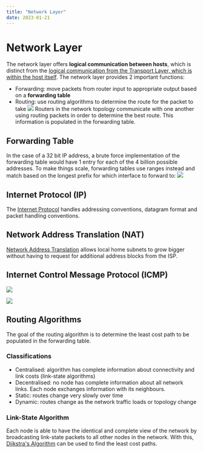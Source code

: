 ```yaml
---
title: "Network Layer"
date: 2023-01-21
---
```

# Network Layer
The network layer offers **logical communication between hosts**, which is distinct from the [logical communication from the Transport Layer, which is within the host itself](Notes/Transport%20Layer.md). The network layer provides 2 important functions:
- Forwarding: move packets from router input to appropriate output based on a **forwarding table**
- Routing: use routing algorithms to determine the route for the packet to take 
![](https://i.imgur.com/lzfb7Cm.png)
Routers in the network topology communicate with one another using routing packets in order to determine the best route. This information is populated in the forwarding table.
## Forwarding Table
In the case of a 32 bit IP address, a brute force implementation of the forwarding table would have 1 entry for each of the 4 billion possible addresses. To make things scale, forwarding tables use ranges instead and match based on the longest prefix for which interface to forward to:
![](https://i.imgur.com/r0DQ9qq.png)
## Internet Protocol (IP)
The [Internet Protocol](Notes/Internet%20Protocol.md) handles addressing conventions, datagram format and packet handling conventions.
## Network Address Translation (NAT)
[Network Address Translation](Notes/Network%20Address%20Translation.md) allows local home subnets to grow bigger without having to request for additional address blocks from the ISP.
## Internet Control Message Protocol (ICMP)
![](https://i.imgur.com/LNEfMNs.png)

![](https://i.imgur.com/CBk42YD.png)
## Routing Algorithms
The goal of the routing algorithm is to determine the least cost path to be populated in  the forwarding table.
### Classifications
- Centralised: algorithm has complete information about connectivity and link costs (link-state algorithms)
- Decentralised: no node has complete information about all network links. Each node exchanges information with its neighbours.
- Static: routes change very slowly over time
- Dynamic: routes change as the network traffic loads or topology change
### Link-State Algorithm
Each node is able to have the identical and complete view of the network by broadcasting link-state packets to all other nodes in the network. With this, [Dijkstra's Algorithm](Notes/Dijkstra's%20Algorithm.md) can be used to find the least cost paths.
###
